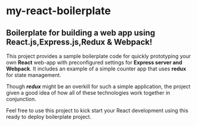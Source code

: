 # my-react-boilerplate
## Boilerplate for building a web app using React.js,Express.js,Redux & Webpack!

This project provides a sample boilerplate code for quickly prototyping your own **React** web-app with preconfigured settings for **Express server and Webpack**. It includes an example of a simple counter app that uses **redux** for state management. 

Though ***redux*** might be an overkill for such a simple application, the project given a good idea of how all of these technologies work together in conjunction.

Feel free to use this project to kick start your React development using this ready to deploy boilerplate project.

